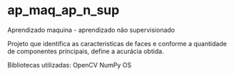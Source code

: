 # ap_maq_ap_n_sup
Aprendizado maquina - aprendizado não supervisionado

Projeto que identifica as caracteristicas de faces e conforme a quantidade de componentes principais, define a acurácia obtida.

Bibliotecas utilizadas:
OpenCV
NumPy
OS
